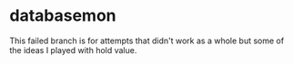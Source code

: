 # databasemon
This failed branch is for attempts that didn't work as a whole but some of the ideas I played with hold value.
